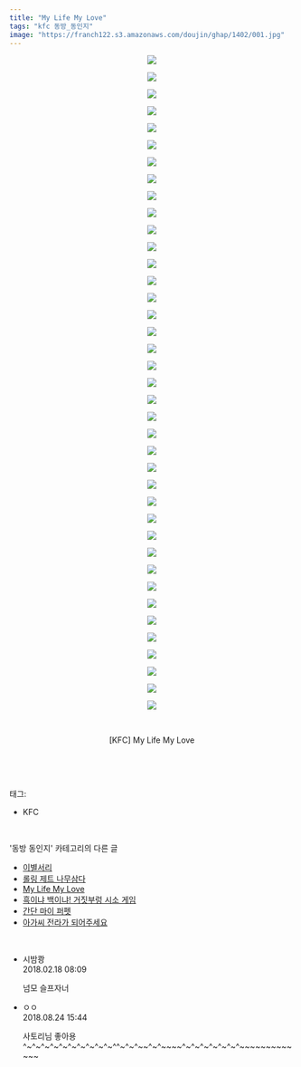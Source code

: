 ```yaml
---
title: "My Life My Love"
tags: "kfc 동방_동인지"
image: "https://franch122.s3.amazonaws.com/doujin/ghap/1402/001.jpg"
---
```

<div class="article">
<p style="text-align: center; clear: none; float: none;"><img src="{{ site.imgserver4 }}/ghap/1402/001.jpg"/></p>
<p style="text-align: center; clear: none; float: none;"><img src="{{ site.imgserver4 }}/ghap/1402/002.jpg"/></p>
<p style="text-align: center; clear: none; float: none;"><img src="{{ site.imgserver4 }}/ghap/1402/003.jpg"/></p>
<p style="text-align: center; clear: none; float: none;"><img src="{{ site.imgserver4 }}/ghap/1402/004.jpg"/></p>
<p style="text-align: center; clear: none; float: none;"><img src="{{ site.imgserver4 }}/ghap/1402/005.jpg"/></p>
<p style="text-align: center; clear: none; float: none;"><img src="{{ site.imgserver4 }}/ghap/1402/006.jpg"/></p>
<p style="text-align: center; clear: none; float: none;"><img src="{{ site.imgserver4 }}/ghap/1402/007.jpg"/></p>
<p style="text-align: center; clear: none; float: none;"><img src="{{ site.imgserver4 }}/ghap/1402/008.jpg"/></p>
<p style="text-align: center; clear: none; float: none;"><img src="{{ site.imgserver4 }}/ghap/1402/009.jpg"/></p>
<p style="text-align: center; clear: none; float: none;"><img src="{{ site.imgserver4 }}/ghap/1402/010.jpg"/></p>
<p style="text-align: center; clear: none; float: none;"><img src="{{ site.imgserver4 }}/ghap/1402/011.jpg"/></p>
<p style="text-align: center; clear: none; float: none;"><img src="{{ site.imgserver4 }}/ghap/1402/012.jpg"/></p>
<p style="text-align: center; clear: none; float: none;"><img src="{{ site.imgserver4 }}/ghap/1402/013.jpg"/></p>
<p style="text-align: center; clear: none; float: none;"><img src="{{ site.imgserver4 }}/ghap/1402/014.jpg"/></p>
<p style="text-align: center; clear: none; float: none;"><img src="{{ site.imgserver4 }}/ghap/1402/015.jpg"/></p>
<p style="text-align: center; clear: none; float: none;"><img src="{{ site.imgserver4 }}/ghap/1402/016.jpg"/></p>
<p style="text-align: center; clear: none; float: none;"><img src="{{ site.imgserver4 }}/ghap/1402/017.jpg"/></p>
<p style="text-align: center; clear: none; float: none;"><img src="{{ site.imgserver4 }}/ghap/1402/018.jpg"/></p>
<p style="text-align: center; clear: none; float: none;"><img src="{{ site.imgserver4 }}/ghap/1402/019.jpg"/></p>
<p style="text-align: center; clear: none; float: none;"><img src="{{ site.imgserver4 }}/ghap/1402/020.jpg"/></p>
<p style="text-align: center; clear: none; float: none;"><img src="{{ site.imgserver4 }}/ghap/1402/021.jpg"/></p>
<p style="text-align: center; clear: none; float: none;"><img src="{{ site.imgserver4 }}/ghap/1402/022.jpg"/></p>
<p style="text-align: center; clear: none; float: none;"><img src="{{ site.imgserver4 }}/ghap/1402/023.jpg"/></p>
<p style="text-align: center; clear: none; float: none;"><img src="{{ site.imgserver4 }}/ghap/1402/024.jpg"/></p>
<p style="text-align: center; clear: none; float: none;"><img src="{{ site.imgserver4 }}/ghap/1402/025.jpg"/></p>
<p style="text-align: center; clear: none; float: none;"><img src="{{ site.imgserver4 }}/ghap/1402/026.jpg"/></p>
<p style="text-align: center; clear: none; float: none;"><img src="{{ site.imgserver4 }}/ghap/1402/027.jpg"/></p>
<p style="text-align: center; clear: none; float: none;"><img src="{{ site.imgserver4 }}/ghap/1402/028.jpg"/></p>
<p style="text-align: center; clear: none; float: none;"><img src="{{ site.imgserver4 }}/ghap/1402/029.jpg"/></p>
<p style="text-align: center; clear: none; float: none;"><img src="{{ site.imgserver4 }}/ghap/1402/030.jpg"/></p>
<p style="text-align: center; clear: none; float: none;"><img src="{{ site.imgserver4 }}/ghap/1402/031.jpg"/></p>
<p style="text-align: center; clear: none; float: none;"><img src="{{ site.imgserver4 }}/ghap/1402/032.jpg"/></p>
<p style="text-align: center; clear: none; float: none;"><img src="{{ site.imgserver4 }}/ghap/1402/033.jpg"/></p>
<p style="text-align: center; clear: none; float: none;"><img src="{{ site.imgserver4 }}/ghap/1402/034.jpg"/></p>
<p style="text-align: center; clear: none; float: none;"><img src="{{ site.imgserver4 }}/ghap/1402/035.jpg"/></p>
<p style="text-align: center; clear: none; float: none;"><img src="{{ site.imgserver4 }}/ghap/1402/036.jpg"/></p>
<p style="text-align: center; clear: none; float: none;"><img src="{{ site.imgserver4 }}/ghap/1402/037.jpg"/></p>
<p style="text-align: center; clear: none; float: none;"><img src="{{ site.imgserver4 }}/ghap/1402/038.jpg"/></p>
<p style="text-align: center; clear: none; float: none;"><img src="{{ site.imgserver4 }}/ghap/1402/039.jpg"/></p>
<p style="text-align: center; clear: none; float: none;"><br/></p>
<p style="text-align: center; clear: none; float: none;">[KFC] My Life My Love</p>
<p><br/></p>
</div><br/>
<div class="tagTrail">
<p>태그: </p>
<ul>
<li>KFC</li>
</ul>
</div><br/>
<div class="another">
<p>'동방 동인지' 카테고리의 다른 글</p>
<ul>
<li><a href="/ghap_1404">이별서리</a></li>
<li><a href="/ghap_1403">롤링 제트 나무삼다</a></li>
<li><a href="/ghap_1402">My Life My Love</a></li>
<li><a href="/ghap_1401">흑이냐 백이냐! 거짓부렁 시소 게임</a></li>
<li><a href="/ghap_1400">간단 마이 퍼펫</a></li>
<li><a href="/ghap_1398">아가씨 전라가 되어주세요</a></li>
</ul>
</div><br/>
<div class="cb_module cb_fluid">
<div class="cb_wrt cb_profile">
<div class="comment">
<ul>
<li class="cb_thumb_off" id="comment15202023">
<div class="cb_comment_area">
<div class="cb_info_area">
<div class="cb_section">
<span class="cb_nick_name">시밤쾅</span>
</div>
<div class="cb_section">
<span class="cb_date">2018.02.18 08:09 </span>
</div>
</div>
<div class="cb_dsc_comment">
<p class="cb_dsc">
											넘모 슬프자너
										</p>
</div>
</div></li>
<li class="cb_thumb_off" id="comment15316497">
<div class="cb_comment_area">
<div class="cb_info_area">
<div class="cb_section">
<span class="cb_nick_name">ㅇㅇ</span>
</div>
<div class="cb_section">
<span class="cb_date">2018.08.24 15:44 </span>
</div>
</div>
<div class="cb_dsc_comment">
<p class="cb_dsc">
											사토리님 좋아용 ^~^~^~^~^~^~^~^~^~^~^^~^~^~~^~^~~~~^~^~^~^~^~^~^~~~~~~~~~~~~~
										</p>
</div>
</div></li>
</ul>
</div>
</div><!-- commentList close -->
</div><br/>
